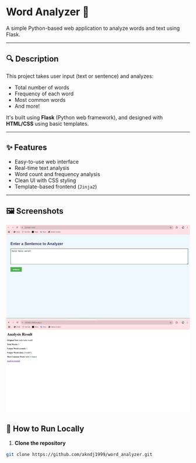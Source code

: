 # Word Analyzer 📝

A simple Python-based web application to analyze words and text using Flask.

---

## 🔍 Description

This project takes user input (text or sentence) and analyzes:
- Total number of words
- Frequency of each word
- Most common words
- And more!

It's built using **Flask** (Python web framework), and designed with **HTML/CSS** using basic templates.

---

## ✨ Features

- Easy-to-use web interface
- Real-time text analysis
- Word count and frequency analysis
- Clean UI with CSS styling
- Template-based frontend (`Jinja2`)

---

## 🖼️ Screenshots

![alt text](<Screenshot 2025-06-22 153409.png>)
![alt text](<Screenshot 2025-06-22 153432.png>)

## 🚀 How to Run Locally

1. **Clone the repository**
```bash
git clone https://github.com/akndj1999/word_analyzer.git

